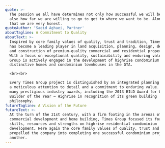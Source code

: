 ```yaml
---
quote: >-
  The passion we all have determines not only how successful we will be, but
  also how far we are willing to go to get to where we want to be. Along with
  that we are very honest.
quoteAuthor: 'Saeid Aghaei, Partner'
aboutTagline: A Commitment to Quality
aboutText: >-
  Inspired by core family values of quality, trust and tradition, Times Group
  has become a leading player in land acquisition, planning, design, development
  and construction of premium-quality commercial and residential properties.
  With a focus on exceptional quality, sustainability and enduring value, Times
  Group is actively engaged in the development of highrise condominium projects,
  distinctive homes and condominium townhouses in the GTA.

  <br><br>

  Every Times Group project is distinguished by an integrated planning process,
  a meticulous attention to detail and a commitment to enduring value. Winner of
  many prestigious industry awards, including the 2013 BILD Award for Green
  Builder of the Year – Highrise in recognition of its green building
  philosophy.
futureTagline: A Vision of the Future
futureText: >-
  At the turn of the 21st century, with a firm footing in the arenas of
  commercial development and home building, Times Group focused its formidable
  skills, resources and strengths on highrise residential condominium
  development. Here again the core family values of quality, trust and tradition
  propelled the company into completing one successful condominium project after
  another.
---
```


